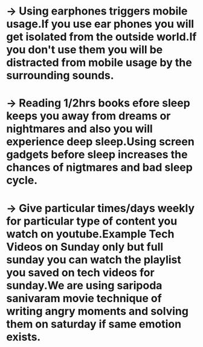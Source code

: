 # -> Using earphones triggers mobile usage.If you use ear phones you will get isolated from the outside world.If you don't use them you will be distracted from mobile usage by the surrounding sounds.
# -> Reading 1/2hrs books efore sleep keeps you away from dreams or nightmares and also you will experience deep sleep.Using screen gadgets before sleep increases the chances of nigtmares and bad sleep cycle.
# -> Give particular times/days weekly for particular type of content you watch on youtube.Example Tech Videos on Sunday only but full sunday you can watch the playlist you saved on tech videos for sunday.We are using saripoda sanivaram movie technique of writing angry moments and solving them on saturday if same emotion exists.
